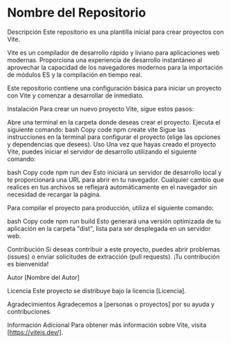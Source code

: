 <h1>Nombre del Repositorio</h1>
Descripción
Este repositorio es una plantilla inicial para crear proyectos con Vite.

Vite es un compilador de desarrollo rápido y liviano para aplicaciones web modernas. Proporciona una experiencia de desarrollo instantáneo al aprovechar la capacidad de los navegadores modernos para la importación de módulos ES y la compilación en tiempo real.

Este repositorio contiene una configuración básica para iniciar un proyecto con Vite y comenzar a desarrollar de inmediato.

Instalación
Para crear un nuevo proyecto Vite, sigue estos pasos:

Abre una terminal en la carpeta donde deseas crear el proyecto.
Ejecuta el siguiente comando:
bash
Copy code
npm create vite
Sigue las instrucciones en la terminal para configurar el proyecto (elige las opciones y dependencias que desees).
Uso
Una vez que hayas creado el proyecto Vite, puedes iniciar el servidor de desarrollo utilizando el siguiente comando:

bash
Copy code
npm run dev
Esto iniciará un servidor de desarrollo local y te proporcionará una URL para abrir en tu navegador. Cualquier cambio que realices en tus archivos se reflejará automáticamente en el navegador sin necesidad de recargar la página.

Para compilar el proyecto para producción, utiliza el siguiente comando:

bash
Copy code
npm run build
Esto generará una versión optimizada de tu aplicación en la carpeta "dist", lista para ser desplegada en un servidor web.

Contribución
Si deseas contribuir a este proyecto, puedes abrir problemas (issues) o enviar solicitudes de extracción (pull requests). ¡Tu contribución es bienvenida!

Autor
[Nombre del Autor]

Licencia
Este proyecto se distribuye bajo la licencia [Licencia].

Agradecimientos
Agradecemos a [personas o proyectos] por su ayuda y contribuciones.

Información Adicional
Para obtener más información sobre Vite, visita [https://vitejs.dev/].

